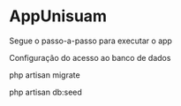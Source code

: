 # AppUnisuam

Segue o passo-a-passo para executar o app

Configuração do acesso ao banco de dados

php artisan migrate

php artisan db:seed